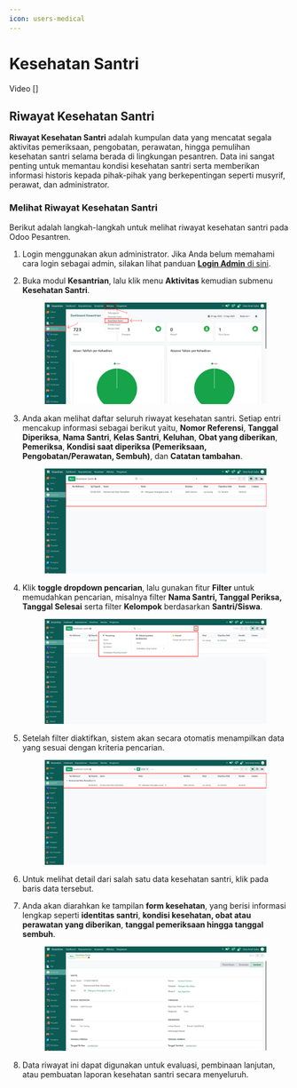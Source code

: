 ```yaml
---
icon: users-medical
---
```


# Kesehatan Santri

Video \[]

## Riwayat Kesehatan Santri

**Riwayat Kesehatan Santri** adalah kumpulan data yang mencatat segala aktivitas pemeriksaan, pengobatan, perawatan, hingga pemulihan kesehatan santri selama berada di lingkungan pesantren. Data ini sangat penting untuk memantau kondisi kesehatan santri serta memberikan informasi historis kepada pihak-pihak yang berkepentingan seperti musyrif, perawat, dan administrator.

### Melihat Riwayat Kesehatan Santri

Berikut adalah langkah-langkah untuk melihat riwayat kesehatan santri pada Odoo Pesantren.

1. Login menggunakan akun administrator. Jika Anda belum memahami cara login sebagai admin, silakan lihat panduan [**Login Admin** di sini](../../panduan-login/login-admin.md).
2.  Buka modul **Kesantrian**, lalu klik menu **Aktivitas** kemudian submenu **Kesehatan Santri**.

    <figure><img src="../../.gitbook/assets/images-636 (2).png" alt=""><figcaption></figcaption></figure>


3.  Anda akan melihat daftar seluruh riwayat kesehatan santri. Setiap entri mencakup informasi sebagai berikut yaitu, **Nomor Referensi**, **Tanggal Diperiksa**, **Nama Santri**, **Kelas Santri**, **Keluhan**, **Obat yang diberikan**, **Pemeriksa**, **Kondisi saat diperiksa (Pemeriksaan, Pengobatan/Perawatan, Sembuh)**, dan **Catatan tambahan**.

    <figure><img src="../../.gitbook/assets/images-637 (1).png" alt=""><figcaption></figcaption></figure>


4.  Klik **toggle dropdown pencarian**, lalu gunakan fitur **Filter** untuk memudahkan pencarian, misalnya filter **Nama Santri, Tanggal Periksa, Tanggal Selesai** serta filter **Kelompok** berdasarkan **Santri/Siswa**.

    <figure><img src="../../.gitbook/assets/images-638.png" alt=""><figcaption></figcaption></figure>


5.  Setelah filter diaktifkan, sistem akan secara otomatis menampilkan data yang sesuai dengan kriteria pencarian.

    <figure><img src="../../.gitbook/assets/images-639.png" alt=""><figcaption></figcaption></figure>


6. Untuk melihat detail dari salah satu data kesehatan santri, klik pada baris data tersebut.
7.  Anda akan diarahkan ke tampilan **form kesehatan**, yang berisi informasi lengkap seperti **identitas santri**, **kondisi kesehatan, obat atau perawatan yang diberikan**, **tanggal pemeriksaan hingga tanggal sembuh**.

    <figure><img src="../../.gitbook/assets/images-640.png" alt=""><figcaption></figcaption></figure>


8. Data riwayat ini dapat digunakan untuk evaluasi, pembinaan lanjutan, atau pembuatan laporan kesehatan santri secara menyeluruh.
